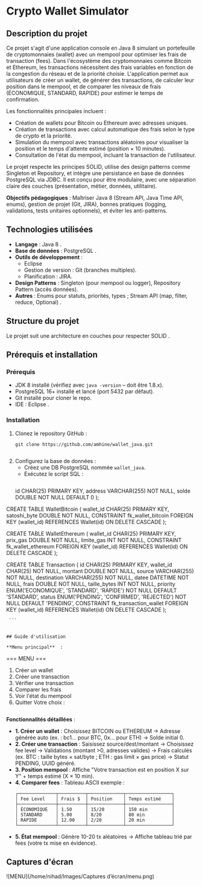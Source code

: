 # Crypto Wallet Simulator

## Description du projet

Ce projet s'agit d'une application console en Java 8 simulant un portefeuille de cryptomonnaies (wallet) avec un mempool pour optimiser les frais de transaction (fees). Dans l'écosystème des cryptomonnaies comme Bitcoin et Ethereum, les transactions nécessitent des frais variables en fonction de la congestion du réseau et de la priorité choisie. L'application permet aux utilisateurs de créer un wallet, de générer des transactions, de calculer leur position dans le mempool, et de comparer les niveaux de frais (ÉCONOMIQUE, STANDARD, RAPIDE) pour estimer le temps de confirmation.

Les fonctionnalités principales incluent :
- Création de wallets pour Bitcoin ou Ethereum avec adresses uniques.
- Création de transactions avec calcul automatique des frais selon le type de crypto et la priorité.
- Simulation du mempool avec transactions aléatoires pour visualiser la position et le temps d'attente estimé (position × 10 minutes).
- Consultation de l'état du mempool, incluant la transaction de l'utilisateur.

Le projet respecte les principes SOLID, utilise des design patterns comme Singleton et Repository, et intègre une persistance en base de données PostgreSQL via JDBC. Il est conçu pour être modulaire, avec une séparation claire des couches (présentation, métier, données, utilitaire).

**Objectifs pédagogiques** : Maîtriser Java 8 (Stream API, Java Time API, enums), gestion de projet (Git, JIRA), bonnes pratiques (logging, validations, tests unitaires optionnels), et éviter les anti-patterns.

## Technologies utilisées

- **Langage** : Java 8 .
- **Base de données** : PostgreSQL .
- **Outils de développement** :
  - Eclipse
  - Gestion de version : Git (branches multiples).
  - Planification : JIRA.
- **Design Patterns** : Singleton (pour mempool ou logger), Repository Pattern (accès données).
- **Autres** : Enums pour statuts, priorités, types ; Stream API (map, filter, reduce, Optional) .

## Structure du projet

Le projet suit une architecture en couches pour respecter SOLID .


## Prérequis et installation

### Prérequis
- JDK 8 installé (vérifiez avec `java -version` – doit être 1.8.x).
- PostgreSQL 16+ installé et lancé (port 5432 par défaut).
- Git installé pour cloner le repo.
- IDE : Eclipse .

### Installation
1. Clonez le repository GitHub :
   ```
   git clone https://github.com/amhine/wallet_java.git
  
   ```
2. Configurez la base de données :
   - Créez une DB PostgreSQL nommée `wallet_java`.
   - Exécutez le script SQL :
     ```CREATE TABLE Wallet (
    id CHAR(25) PRIMARY KEY,
    address VARCHAR(255) NOT NULL,
    solde DOUBLE NOT NULL DEFAULT 0
);

CREATE TABLE WalletBitcoin (
   wallet_id CHAR(25) PRIMARY KEY,
   satoshi_byte DOUBLE NOT NULL,
   CONSTRAINT fk_wallet_bitcoin FOREIGN KEY (wallet_id) REFERENCES Wallet(id) ON DELETE CASCADE
);

CREATE TABLE WalletEthereum (
    wallet_id CHAR(25) PRIMARY KEY,
    prix_gas DOUBLE NOT NULL,
    limite_gas INT NOT NULL,
    CONSTRAINT fk_wallet_ethereum FOREIGN KEY (wallet_id) REFERENCES Wallet(id) ON DELETE CASCADE
);

CREATE TABLE Transaction (
    id CHAR(25) PRIMARY KEY,
    wallet_id CHAR(25) NOT NULL,
    montant DOUBLE NOT NULL,
    source VARCHAR(255) NOT NULL,
    destination VARCHAR(255) NOT NULL,
    datee DATETIME NOT NULL,
    frais DOUBLE NOT NULL,
    taille_bytes INT NOT NULL,
    priority ENUM('ECONOMIQUE', 'STANDARD', 'RAPIDE') NOT NULL DEFAULT 'STANDARD',
    status ENUM('PENDING', 'CONFIRMED', 'REJECTED') NOT NULL DEFAULT 'PENDING',
    CONSTRAINT fk_transaction_wallet FOREIGN KEY (wallet_id) REFERENCES Wallet(id) ON DELETE CASCADE
);
     
     ```
  

   ```

## Guide d'utilisation

 **Menu principal**  :
   ```
  === MENU ===
1. Créer un wallet
2. Créer une transaction
3. Vérifier une transaction
4. Comparer les frais
5. Voir l'état du mempool
0. Quitter
Votre choix : 
   ```

  **Fonctionnalités détaillées** :
   - **1. Créer un wallet** : Choisissez BITCOIN ou ETHEREUM → Adresse générée auto (ex. : bc1... pour BTC, 0x... pour ETH) → Solde initial 0.
   - **2. Créer une transaction** : Saisissez source/dest/montant → Choisissez fee level → Validations (montant >0, adresses valides) → Frais calculés (ex. BTC : taille bytes × sat/byte ; ETH : gas limit × gas price) → Statut PENDING, UUID généré.
   - **3. Position mempool** : Affiche "Votre transaction est en position X sur Y" + temps estimé (X × 10 min).
   - **4. Comparer fees** : Tableau ASCII exemple :
     ```
     ┌──────────────┬──────────┬─────────────┬─────────────────┐
     │ Fee Level    │ Frais $  │ Position    │ Temps estimé    │
     ├──────────────┼──────────┼─────────────┼─────────────────┤
     │ ÉCONOMIQUE   │ 1.50     │ 15/20       │ 150 min         │
     │ STANDARD     │ 5.00     │ 8/20        │ 80 min          │
     │ RAPIDE       │ 12.00    │ 2/20        │ 20 min          │
     └──────────────┴──────────┴─────────────┴─────────────────┘
     ```
   - **5. État mempool** : Génère 10-20 tx aléatoires → Affiche tableau trié par fees (votre tx mise en évidence).




## Captures d'écran
![MENU](/home/nihad/Images/Captures d’écran/menu.png)

